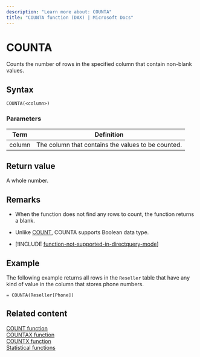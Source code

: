 ```yaml
---
description: "Learn more about: COUNTA"
title: "COUNTA function (DAX) | Microsoft Docs"
---
```

# COUNTA

Counts the number of rows in the specified column that contain non-blank values.
  
## Syntax  
  
```dax
COUNTA(<column>)  
```
  
### Parameters
  
|Term|Definition|  
|--------|--------------|  
|column|The column that contains the values to be counted.|  
  
## Return value

A whole number.  
  
## Remarks  
  
- When the function does not find any rows to count, the function returns a blank.
- Unlike [COUNT](count-function-dax.md), COUNTA supports Boolean data type.

- [!INCLUDE [function-not-supported-in-directquery-mode](includes/function-not-supported-in-directquery-mode.md)]
  
## Example

The following example returns all rows in the `Reseller` table that have any kind of value in the column that stores phone numbers. 
  
```dax
= COUNTA(Reseller[Phone])  
```
  
## Related content

[COUNT function](count-function-dax.md)  
[COUNTAX function](countax-function-dax.md)  
[COUNTX function](countx-function-dax.md)  
[Statistical functions](statistical-functions-dax.md)  
